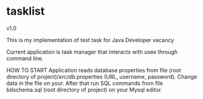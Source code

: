 # tasklist 

v1.0

This is my implementation of test task for Java Developer vacancy

Current application is task manager that interacts with useк through command line.

HOW TO START
Application reads database properties from file (root directory of project)/src/db.properties (URL, username, password).
Change data in the file on your.
After that run SQL commands from file bdschema.sql (root directory of project) on your Mysql editor.
